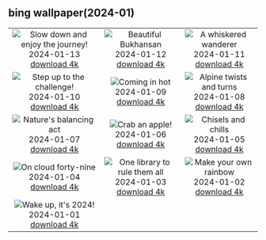 ## bing wallpaper(2024-01)

|  |  |  |
| :----: | :----: | :----: |
| ![Slow down and enjoy the journey!](https://cn.bing.com/th?id=OHR.HanaHighway_EN-US0637770298_UHD.jpg&pid=hp&w=384&h=216&rs=1&c=4) <br/>2024-01-13 [download 4k](https://cn.bing.com/th?id=OHR.HanaHighway_EN-US0637770298_UHD.jpg)| ![Beautiful Bukhansan](https://cn.bing.com/th?id=OHR.BukhansanSeoul_EN-US0422922586_UHD.jpg&pid=hp&w=384&h=216&rs=1&c=4) <br/>2024-01-12 [download 4k](https://cn.bing.com/th?id=OHR.BukhansanSeoul_EN-US0422922586_UHD.jpg)| ![A whiskered wanderer](https://cn.bing.com/th?id=OHR.LynxSnow_EN-US9261675170_UHD.jpg&pid=hp&w=384&h=216&rs=1&c=4) <br/>2024-01-11 [download 4k](https://cn.bing.com/th?id=OHR.LynxSnow_EN-US9261675170_UHD.jpg)|
| ![Step up to the challenge!](https://cn.bing.com/th?id=OHR.MilopotamosStairs_EN-US9131506093_UHD.jpg&pid=hp&w=384&h=216&rs=1&c=4) <br/>2024-01-10 [download 4k](https://cn.bing.com/th?id=OHR.MilopotamosStairs_EN-US9131506093_UHD.jpg)| ![Coming in hot](https://cn.bing.com/th?id=OHR.BalloonDay_EN-US9019911805_UHD.jpg&pid=hp&w=384&h=216&rs=1&c=4) <br/>2024-01-09 [download 4k](https://cn.bing.com/th?id=OHR.BalloonDay_EN-US9019911805_UHD.jpg)| ![Alpine twists and turns](https://cn.bing.com/th?id=OHR.BerninaPass_EN-US8788589226_UHD.jpg&pid=hp&w=384&h=216&rs=1&c=4) <br/>2024-01-08 [download 4k](https://cn.bing.com/th?id=OHR.BerninaPass_EN-US8788589226_UHD.jpg)|
| ![Nature's balancing act](https://cn.bing.com/th?id=OHR.DevilsMarbles_EN-US8559239074_UHD.jpg&pid=hp&w=384&h=216&rs=1&c=4) <br/>2024-01-07 [download 4k](https://cn.bing.com/th?id=OHR.DevilsMarbles_EN-US8559239074_UHD.jpg)| ![Crab an apple!](https://cn.bing.com/th?id=OHR.CrabappleChaffinch_EN-US1781584314_UHD.jpg&pid=hp&w=384&h=216&rs=1&c=4) <br/>2024-01-06 [download 4k](https://cn.bing.com/th?id=OHR.CrabappleChaffinch_EN-US1781584314_UHD.jpg)| ![Chisels and chills](https://cn.bing.com/th?id=OHR.HarbinFestival_EN-US7952970209_UHD.jpg&pid=hp&w=384&h=216&rs=1&c=4) <br/>2024-01-05 [download 4k](https://cn.bing.com/th?id=OHR.HarbinFestival_EN-US7952970209_UHD.jpg)|
| ![On cloud forty-nine](https://cn.bing.com/th?id=OHR.GoldenGateLight_EN-US7749261025_UHD.jpg&pid=hp&w=384&h=216&rs=1&c=4) <br/>2024-01-04 [download 4k](https://cn.bing.com/th?id=OHR.GoldenGateLight_EN-US7749261025_UHD.jpg)| ![One library to rule them all](https://cn.bing.com/th?id=OHR.BodleianCeiling_EN-US7552379941_UHD.jpg&pid=hp&w=384&h=216&rs=1&c=4) <br/>2024-01-03 [download 4k](https://cn.bing.com/th?id=OHR.BodleianCeiling_EN-US7552379941_UHD.jpg)| ![Make your own rainbow](https://cn.bing.com/th?id=OHR.BhutanSolstice_EN-US7410762908_UHD.jpg&pid=hp&w=384&h=216&rs=1&c=4) <br/>2024-01-02 [download 4k](https://cn.bing.com/th?id=OHR.BhutanSolstice_EN-US7410762908_UHD.jpg)|
| ![Wake up, it's 2024!](https://cn.bing.com/th?id=OHR.SleepingFox_EN-US7231760677_UHD.jpg&pid=hp&w=384&h=216&rs=1&c=4) <br/>2024-01-01 [download 4k](https://cn.bing.com/th?id=OHR.SleepingFox_EN-US7231760677_UHD.jpg)|
